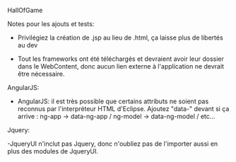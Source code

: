 HallOfGame

Notes pour les ajouts et tests:

- Privilégiez la création de .jsp au lieu de .html, ça laisse plus de libertés au dev

- Tout les frameworks ont été téléchargés et devraient avoir leur dossier dans le WebContent, donc aucun lien externe à l'application ne devrait être nécessaire.

AngularJS:

- AngularJS: il est très possible que certains attributs ne soient pas reconnus par l'interpréteur HTML d'Eclipse. Ajoutez "data-" devant si ça arrive : ng-app -> data-ng-app / ng-model -> data-ng-model / etc...

Jquery:

-JqueryUI n'inclut pas Jquery, donc n'oubliez pas de l'importer aussi en plus des modules de JqueryUI.





